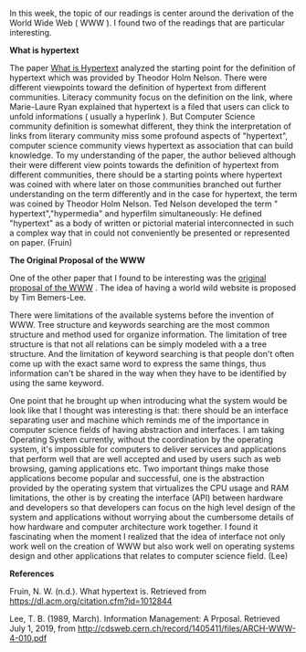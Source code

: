 In this week, the topic of our readings is center around the derivation of the World Wide Web ( WWW ). I found two of the readings that are particular interesting.

**What is hypertext**



The paper [What is Hypertext](http://www.hyperfiction.org/texts/whatHypertextIs.pdf) analyzed the starting point for the definition of hypertext which was provided by Theodor Holm Nelson. There were different viewpoints toward the definition of hypertext from different communities. Literacy community focus on the definition on the link, where Marie-Laure Ryan explained that hypertext is a filed that users can click to unfold informations ( usually a hyperlink ). But Computer Science community definition is somewhat different, they think the interpretation of links from literary community miss some profound aspects of "hypertext", computer science community views hypertext as association that can build knowledge. To my understanding of the paper, the author believed although their were different view points towards the definition of hypertext from different communities, there should be a starting points where hypertext was coined with where later on those communities branched out further understanding on the term differently and in the case for hypertext, the term was coined by Theodor Holm Nelson. Ted Nelson developed the term " hypertext","hypermedia" and hyperfilm simultaneously: He defined "hypertext" as a body of written or pictorial material interconnected in such a complex way that in could not conveniently be presented or represented on paper. (Fruin)



**The Original Proposal of the WWW**

One of the other paper that I found to be interesting was the [original proposal of the WWW](http://cdsweb.cern.ch/record/1405411/files/ARCH-WWW-4-010.pdf) . The idea of having a world wild website is proposed by Tim Bemers-Lee. 

There were limitations of the available systems before the invention of WWW. Tree structure and keywords searching are the most common structure and method used for organize information. The limitation of tree structure is that not all relations can be simply modeled with a a tree structure. And the limitation of keyword searching is that people don't often come up with the exact same word to express the same things, thus information can't be shared in the way when they have to be identified by using the same keyword.

One point that he brought up when introducing what the system would be look like that I thought was interesting is that: there should be an interface separating user and machine which reminds me of the importance in computer science fields of having abstraction and interfaces. I am taking Operating System currently, without the coordination by the operating system, it's impossible for computers to deliver services and applications that perform well that are well accepted and used by users such as web browsing, gaming applications etc. Two important things make those applications become popular and successful, one is the abstraction provided by the operating system that virtualizes the CPU usage and RAM limitations, the other is by creating the interface (API) between hardware and developers so that developers can focus on the high level design of the system and applications without worrying about the cumbersome details of how hardware and computer architecture work together.  I found it fascinating when the moment I realized that the idea of interface not only work well on the creation of WWW but also work well on operating systems design and other applications that relates to computer science field. (Lee)



**References**

Fruin, N. W. (n.d.). What hypertext is. Retrieved from https://dl.acm.org/citation.cfm?id=1012844



Lee, T. B. (1989, March). Information Management: A Prposal. Retrieved July 1, 2019, from http://cdsweb.cern.ch/record/1405411/files/ARCH-WWW-4-010.pdf



